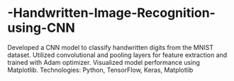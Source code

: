 # -Handwritten-Image-Recognition-using-CNN
 Developed a CNN model to classify handwritten digits from the MNIST dataset. Utilized convolutional and pooling layers for feature extraction and trained with Adam optimizer. Visualized model performance using Matplotlib. Technologies: Python, TensorFlow, Keras, Matplotlib
